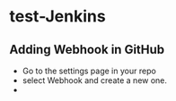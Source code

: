 # test-Jenkins

Adding Webhook in GitHub
-------------------------

- Go to the settings page in your repo
- select Webhook and create a new one.
- 
